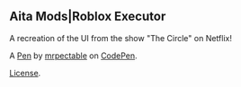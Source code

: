 Aita Mods|Roblox Executor
-------------------------
A recreation of the UI from the show "The Circle" on Netflix!

A [Pen](https://codepen.io/MrPectable/pen/ZErMRmr) by [mrpectable](https://codepen.io/MrPectable) on [CodePen](https://codepen.io).

[License](https://codepen.io/license/pen/ZErMRmr).